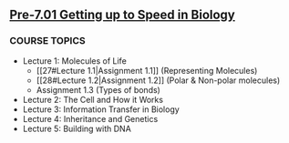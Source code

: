 ## [Pre-7.01 Getting up to Speed in Biology](https://ocw.mit.edu/courses/res-7-001-pre-7-01-getting-up-to-speed-in-biology-summer-2019)
### **COURSE TOPICS**
- Lecture 1: Molecules of Life
	-  [[27#Lecture 1.1|Assignment 1.1]]   (Representing Molecules)
	-  [[28#Lecture 1.2|Assignment 1.2]]  (Polar & Non-polar molecules)
	- Assignment 1.3    (Types of bonds)
- Lecture 2: The Cell and How it Works
- Lecture 3: Information Transfer in Biology
- Lecture 4: Inheritance and Genetics
- Lecture 5: Building with DNA
